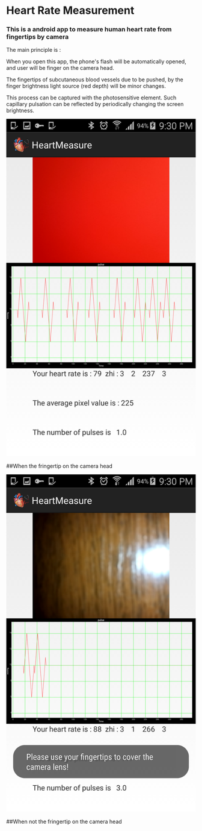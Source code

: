 # Heart Rate Measurement

### This is a android app to measure human heart rate from fingertips by camera

The main principle is : 

 When you open this app, the phone's flash will be automatically opened, and user will be finger on the camera head. 
 
 The fingertips of subcutaneous blood vessels due to be pushed, by the finger brightness light source (red depth) will be minor changes. 
 
 This process can be captured with the photosensitive element. 
 Such capillary pulsation can be reflected by periodically changing the screen brightness.

![Screen Shot](images/NormalStatus.png.png)

##When the fringertip on the camera head

![Screen Shot](images/AbnormalStatus.png)

##When not the fringertip on the camera head
